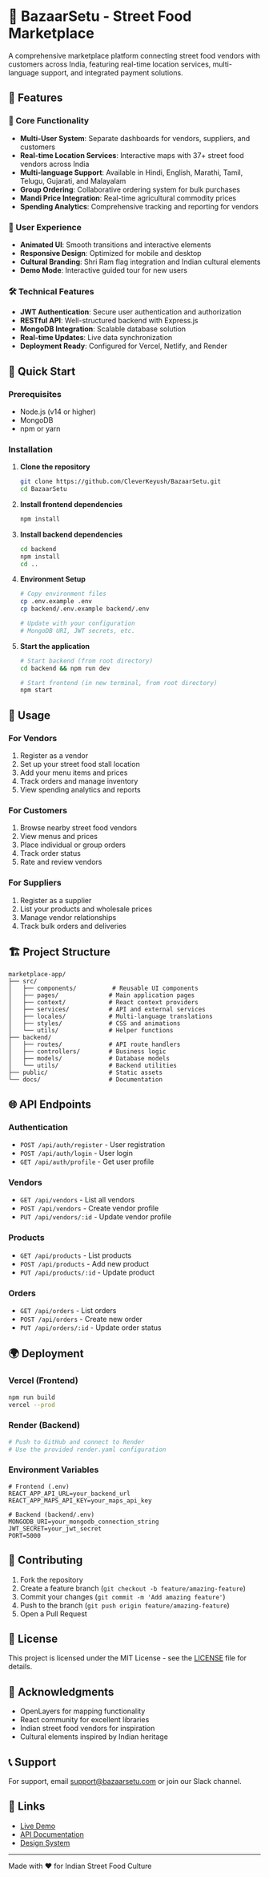 # 🍛 BazaarSetu - Street Food Marketplace

A comprehensive marketplace platform connecting street food vendors with customers across India, featuring real-time location services, multi-language support, and integrated payment solutions.

## 🌟 Features

### 🎯 Core Functionality
- **Multi-User System**: Separate dashboards for vendors, suppliers, and customers
- **Real-time Location Services**: Interactive maps with 37+ street food vendors across India
- **Multi-language Support**: Available in Hindi, English, Marathi, Tamil, Telugu, Gujarati, and Malayalam
- **Group Ordering**: Collaborative ordering system for bulk purchases
- **Mandi Price Integration**: Real-time agricultural commodity prices
- **Spending Analytics**: Comprehensive tracking and reporting for vendors

### 🎨 User Experience
- **Animated UI**: Smooth transitions and interactive elements
- **Responsive Design**: Optimized for mobile and desktop
- **Cultural Branding**: Shri Ram flag integration and Indian cultural elements
- **Demo Mode**: Interactive guided tour for new users

### 🛠 Technical Features
- **JWT Authentication**: Secure user authentication and authorization
- **RESTful API**: Well-structured backend with Express.js
- **MongoDB Integration**: Scalable database solution
- **Real-time Updates**: Live data synchronization
- **Deployment Ready**: Configured for Vercel, Netlify, and Render

## 🚀 Quick Start

### Prerequisites
- Node.js (v14 or higher)
- MongoDB
- npm or yarn

### Installation

1. **Clone the repository**
   ```bash
   git clone https://github.com/CleverKeyush/BazaarSetu.git
   cd BazaarSetu
   ```

2. **Install frontend dependencies**
   ```bash
   npm install
   ```

3. **Install backend dependencies**
   ```bash
   cd backend
   npm install
   cd ..
   ```

4. **Environment Setup**
   ```bash
   # Copy environment files
   cp .env.example .env
   cp backend/.env.example backend/.env
   
   # Update with your configuration
   # MongoDB URI, JWT secrets, etc.
   ```

5. **Start the application**
   ```bash
   # Start backend (from root directory)
   cd backend && npm run dev
   
   # Start frontend (in new terminal, from root directory)
   npm start
   ```

## 📱 Usage

### For Vendors
1. Register as a vendor
2. Set up your street food stall location
3. Add your menu items and prices
4. Track orders and manage inventory
5. View spending analytics and reports

### For Customers
1. Browse nearby street food vendors
2. View menus and prices
3. Place individual or group orders
4. Track order status
5. Rate and review vendors

### For Suppliers
1. Register as a supplier
2. List your products and wholesale prices
3. Manage vendor relationships
4. Track bulk orders and deliveries

## 🏗 Project Structure

```
marketplace-app/
├── src/
│   ├── components/          # Reusable UI components
│   ├── pages/              # Main application pages
│   ├── context/            # React context providers
│   ├── services/           # API and external services
│   ├── locales/            # Multi-language translations
│   ├── styles/             # CSS and animations
│   └── utils/              # Helper functions
├── backend/
│   ├── routes/             # API route handlers
│   ├── controllers/        # Business logic
│   ├── models/             # Database models
│   └── utils/              # Backend utilities
├── public/                 # Static assets
└── docs/                   # Documentation
```

## 🌐 API Endpoints

### Authentication
- `POST /api/auth/register` - User registration
- `POST /api/auth/login` - User login
- `GET /api/auth/profile` - Get user profile

### Vendors
- `GET /api/vendors` - List all vendors
- `POST /api/vendors` - Create vendor profile
- `PUT /api/vendors/:id` - Update vendor profile

### Products
- `GET /api/products` - List products
- `POST /api/products` - Add new product
- `PUT /api/products/:id` - Update product

### Orders
- `GET /api/orders` - List orders
- `POST /api/orders` - Create new order
- `PUT /api/orders/:id` - Update order status

## 🌍 Deployment

### Vercel (Frontend)
```bash
npm run build
vercel --prod
```

### Render (Backend)
```bash
# Push to GitHub and connect to Render
# Use the provided render.yaml configuration
```

### Environment Variables
```env
# Frontend (.env)
REACT_APP_API_URL=your_backend_url
REACT_APP_MAPS_API_KEY=your_maps_api_key

# Backend (backend/.env)
MONGODB_URI=your_mongodb_connection_string
JWT_SECRET=your_jwt_secret
PORT=5000
```

## 🤝 Contributing

1. Fork the repository
2. Create a feature branch (`git checkout -b feature/amazing-feature`)
3. Commit your changes (`git commit -m 'Add amazing feature'`)
4. Push to the branch (`git push origin feature/amazing-feature`)
5. Open a Pull Request

## 📄 License

This project is licensed under the MIT License - see the [LICENSE](LICENSE) file for details.

## 🙏 Acknowledgments

- OpenLayers for mapping functionality
- React community for excellent libraries
- Indian street food vendors for inspiration
- Cultural elements inspired by Indian heritage

## 📞 Support

For support, email support@bazaarsetu.com or join our Slack channel.

## 🔗 Links

- [Live Demo](https://bazaarsetu.vercel.app)
- [API Documentation](https://api.bazaarsetu.com/docs)
- [Design System](https://design.bazaarsetu.com)

---

Made with ❤️ for Indian Street Food Culture
